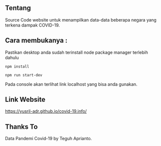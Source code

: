 ## Tentang
Source Code website untuk menampilkan data-data beberapa negara yang terkena dampak COVID-19.

## Cara membukanya :

Pastikan desktop anda sudah terinstall node package manager terlebih dahulu

```branch 
npm install
``` 
```branch 
npm run start-dev
``` 
Pada console akan terlihat link localhost yang bisa anda gunakan.

## Link Website

https://yusril-adr.github.io/covid-19.info/

## Thanks To
Data Pandemi Covid-19 by Teguh Aprianto.